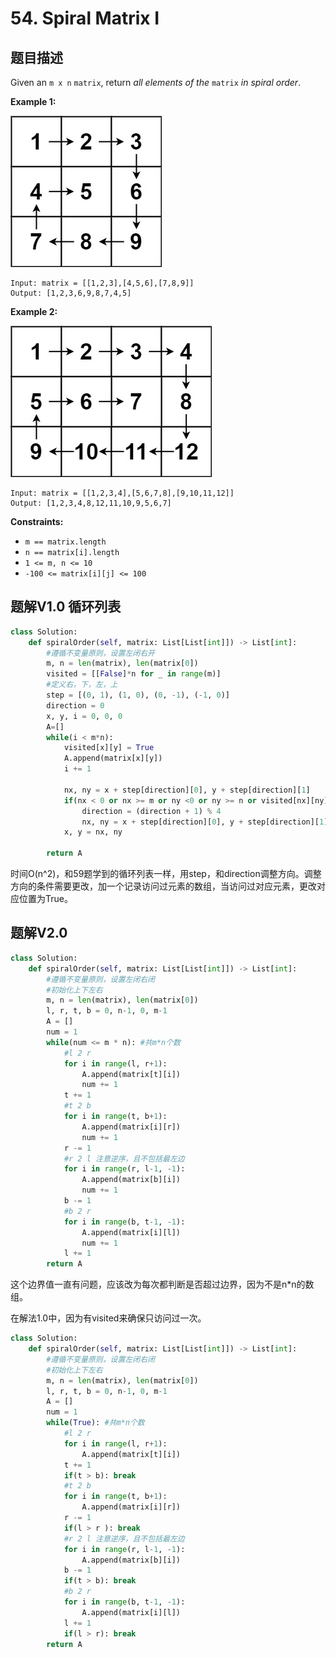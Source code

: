 # 54. Spiral Matrix I

## 题目描述

Given an `m x n` `matrix`, return *all elements of the* `matrix` *in spiral order*.

 

**Example 1:**

<img src="./54-%20Spiral_Matrix_I.assets/spiral1.jpg" alt="img" />

```
Input: matrix = [[1,2,3],[4,5,6],[7,8,9]]
Output: [1,2,3,6,9,8,7,4,5]
```

**Example 2:**

<img src="./54-%20Spiral_Matrix_I.assets/spiral.jpg" alt="img" />

```
Input: matrix = [[1,2,3,4],[5,6,7,8],[9,10,11,12]]
Output: [1,2,3,4,8,12,11,10,9,5,6,7]
```

 

**Constraints:**

- `m == matrix.length`
- `n == matrix[i].length`
- `1 <= m, n <= 10`
- `-100 <= matrix[i][j] <= 100`



## 题解V1.0 循环列表

```python
class Solution:
    def spiralOrder(self, matrix: List[List[int]]) -> List[int]:
        #遵循不变量原则，设置左闭右开
        m, n = len(matrix), len(matrix[0])
        visited = [[False]*n for _ in range(m)]
        #定义右，下，左，上
        step = [(0, 1), (1, 0), (0, -1), (-1, 0)]
        direction = 0
        x, y, i = 0, 0, 0
        A=[]
        while(i < m*n):
            visited[x][y] = True
            A.append(matrix[x][y])
            i += 1

            nx, ny = x + step[direction][0], y + step[direction][1]
            if(nx < 0 or nx >= m or ny <0 or ny >= n or visited[nx][ny]):
                direction = (direction + 1) % 4
                nx, ny = x + step[direction][0], y + step[direction][1]
            x, y = nx, ny

        return A
```

时间O(n^2)，和59题学到的循环列表一样，用step，和direction调整方向。调整方向的条件需要更改，加一个记录访问过元素的数组，当访问过对应元素，更改对应位置为True。



## 题解V2.0 

```python
class Solution:
    def spiralOrder(self, matrix: List[List[int]]) -> List[int]:
        #遵循不变量原则，设置左闭右闭
        #初始化上下左右
        m, n = len(matrix), len(matrix[0])
        l, r, t, b = 0, n-1, 0, m-1
        A = []
        num = 1
        while(num <= m * n): #共m*n个数
            #l 2 r
            for i in range(l, r+1):
                A.append(matrix[t][i])
                num += 1
            t += 1
            #t 2 b
            for i in range(t, b+1):
                A.append(matrix[i][r])
                num += 1
            r -= 1
            #r 2 l 注意逆序，且不包括最左边
            for i in range(r, l-1, -1):
                A.append(matrix[b][i])
                num += 1
            b -= 1
            #b 2 r
            for i in range(b, t-1, -1):
                A.append(matrix[i][l])
                num += 1
            l += 1
        return A
```

这个边界值一直有问题，应该改为每次都判断是否超过边界，因为不是n*n的数组。

在解法1.0中，因为有visited来确保只访问过一次。

```python
class Solution:
    def spiralOrder(self, matrix: List[List[int]]) -> List[int]:
        #遵循不变量原则，设置左闭右闭
        #初始化上下左右
        m, n = len(matrix), len(matrix[0])
        l, r, t, b = 0, n-1, 0, m-1
        A = []
        num = 1
        while(True): #共m*n个数
            #l 2 r
            for i in range(l, r+1):
                A.append(matrix[t][i])
            t += 1
            if(t > b): break
            #t 2 b
            for i in range(t, b+1):
                A.append(matrix[i][r])
            r -= 1
            if(l > r ): break
            #r 2 l 注意逆序，且不包括最左边
            for i in range(r, l-1, -1):
                A.append(matrix[b][i])
            b -= 1
            if(t > b): break
            #b 2 r
            for i in range(b, t-1, -1):
                A.append(matrix[i][l])
            l += 1
            if(l > r): break
        return A
```

